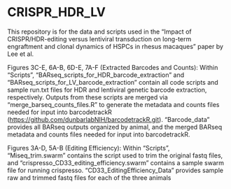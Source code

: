 # CRISPR_HDR_LV

This repository is for the data and scripts used in the “Impact of CRISPR/HDR-editing versus lentiviral transduction on long-term engraftment and clonal dynamics of HSPCs in rhesus macaques” paper by Lee et al.

Figures 3C-E, 6A-B, 6D-E, 7A-F (Extracted Barcodes and Counts):
Within “Scripts”, “BARseq_scripts_for_HDR_barcode_extraction” and “BARseq_scripts_for_LV_barcode_extraction” contain all code scripts and sample run.txt files for HDR and lentiviral genetic barcode extraction, respectively. Outputs from these scripts are merged via “merge_barseq_counts_files.R” to generate the metadata and counts files needed for input into barcodetrackR (https://github.com/dunbarlabNIH/barcodetrackR.git). “Barcode_data” provides all BARseq outputs organized by animal, and the merged BARseq metadata and counts files needed for input into barcodetrackR.

Figures 3A-D, 5A-B (Editing Efficiency):
Within “Scripts”, “Miseq_trim.swarm” contains the script used to trim the original fastq files, and “crispresso_CD33_editing_efficiency.swarm” contains a sample swarm file for running crispresso.
“CD33_EditingEfficiency_Data” provides sample raw and trimmed fastq files for each of the three animals

